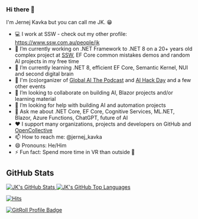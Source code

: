 ### Hi there 👋

I'm Jernej Kavka but you can call me JK. 😁

- 💻 I work at SSW - check out my other profile: https://www.ssw.com.au/people/jk
- 🔭 I’m currently working on .NET Framework to .NET 8 on a 20+ years old complex project at [SSW](https://www.ssw.com.au), EF Core common mistakes demos and random AI projects in my free time
- 🌱 I’m currently learning .NET 8, efficient EF Core, Semantic Kernel, NUI and second digital brain
- 🎤 I'm (co)organizer of [Global AI The Podcast](https://globalai.live/ai-the-podcast/) and [AI Hack Day](https://aihackday.com/) and a few other events
- 👯 I’m looking to collaborate on building AI, Blazor projects and/or learning material
- 🤔 I’m looking for help with building AI and automation projects
- 💬 Ask me about .NET Core, EF Core, Cognitive Services, ML.NET, Blazor, Azure Functions, ChatGPT, future of AI
- ♥️ I support many organizations, projects and developers on GitHub and [OpenCollective](https://opencollective.com/jernej-kavka)
- 📫 How to reach me: @jernej_kavka
- 😄 Pronouns: He/Him
- ⚡ Fun fact: Spend more time in VR than outside 🤖

## GitHub Stats

<a href='https://github.com/jernejk'>
  <picture>
    <source media="(prefers-color-scheme: light)" srcset="https://github-readme-stats-sigma-five.vercel.app/api?username=jernejk&show_icons=true&count_private=true">
    <img alt="JK's GitHub Stats" src="https://github-readme-stats-sigma-five.vercel.app/api?username=jernejk&show_icons=true&theme=dark&count_private=true">
  </picture>
</a>

<a href='https://github.com/jernejk'>
  <picture>
    <source media="(prefers-color-scheme: light)" srcset="https://github-readme-stats-sigma-five.vercel.app/api/top-langs/?username=jernejk&layout=compact">
    <img alt="JK's GitHub Top Languages" src="https://github-readme-stats-sigma-five.vercel.app/api/top-langs/?username=jernejk&theme=dark&layout=compact">
  </picture>
</a>

[![Hits](https://hits.seeyoufarm.com/api/count/incr/badge.svg?url=https%3A%2F%2Fgithub.com%2Fjernejk&count_bg=%23E80B0B&title_bg=%23555555&icon=&icon_color=%23E7E7E7&title=hits&edge_flat=false)](https://hits.seeyoufarm.com)


<a href="https://gitroll.io/profile/unnkZHAk7uIVygqzfPZ71DQWU2U13" target="_blank"><img src="https://gitroll.io/api/badges/profiles/v1/unnkZHAk7uIVygqzfPZ71DQWU2U13" alt="GitRoll Profile Badge"/></a>
